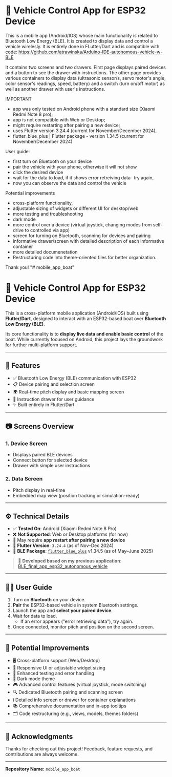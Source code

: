 # 🚤 Vehicle Control App for ESP32 Device

This is a mobile app (Android/IOS) whose main functionality is related to Bluetooth Low Energy (BLE). 
It is created to display data and control a vehicle wirelesly. 
It is entirely done in FLutter/Dart and is compatible with code: https://github.com/atrawinska/Arduino-IDE-autonomous-vehicle-w-BLE 

It contains two screens and two drawers. First page displays paired devices and a button to see the drawer with instructions. The other page provides various containers to display data (ultrasonic sensor/s, servo motor's angle, color sensor's readings, speed, battery) and a switch (turn on/off motor) as well as another drawer with user's instructions.

IMPORTANT
- app was only tested on Android phone with a standard size (Xiaomi Redmi Note 8 pro);
- app is not compatible with Web or Desktop;
- might require restarting after pairing a new device;
- uses Flutter version 3.24.4 (current for November/December 2024),
- flutter_blue_plus | Flutter package - version 1.34.5 (current for November/December 2024)

User guide:
- first turn on Bluetooth on your device
- pair the vehicle with your phone, otherwise it will not show
- click the desired device
- wait for the data to load, if it shows error retreiving data- try again,
- now you can observe the data and control the vehicle

Potential improvements
- cross-platform functionality,
- adjustable sizing of widgets or different UI for desktop/web
- more testing and troubleshooting
- dark mode
- more control over a device (virtual joystick, changing modes from self-drive to controlled via app)
- screen for turning on Bluetooth, scanning for devices and pairing
- informative drawer/screen with detailed description of each informative container
- more detailed documenetation
- Restructuring code into theme-oriented files for better organization.

Thank you!
"# mobile_app_boat" 
# 🚤 Vehicle Control App for ESP32 Device

This is a cross-platform mobile application (Android/iOS) built using **Flutter/Dart**, designed to interact with an ESP32-based boat over **Bluetooth Low Energy (BLE)**.

Its core functionality is to **display live data and enable basic control** of the boat. While currently focused on Android, this project lays the groundwork for further multi-platform support.

---

## 📱 Features

- ✅ Bluetooth Low Energy (BLE) communication with ESP32
- 📋 Device pairing and selection screen
- 🌍 Real-time pitch display and basic mapping screen
- 🧭 Instruction drawer for user guidance
- ✨ Built entirely in Flutter/Dart

---

## 📷 Screens Overview

### 1. Device Screen
- Displays paired BLE devices
- Connect button for selected device
- Drawer with simple user instructions

### 2. Data Screen
- Pitch display in real-time
- Embedded map view (position tracking or simulation-ready)

---

## ⚙️ Technical Details

- ✅ **Tested On**: Android (Xiaomi Redmi Note 8 Pro)
- ❌ **Not Supported**: Web or Desktop platforms (for now)
- 🔁 May require **app restart after pairing a new device**
- 🧱 **Flutter Version**: `3.24.4` (as of Nov–Dec 2024)
- 🔌 **BLE Package**: [`flutter_blue_plus`](https://pub.dev/packages/flutter_blue_plus) v1.34.5 (as of May–June 2025)
  
> 🔄 **Developed based on my previous application**:  
> [BLE_final_app_esp32_autonomous_vehicle](https://github.com/atrawinska/BLE_final_app_esp32_autonomous_vehicle)


---

## 🧑‍💻 User Guide

1. Turn on **Bluetooth** on your device.
2. **Pair** the ESP32-based vehicle in system Bluetooth settings.
3. Launch the app and **select your paired device**.
4. Wait for data to load.
   - If an error appears ("error retrieving data"), try again.
5. Once connected, monitor pitch and position on the second screen.

---

## 🚀 Potential Improvements

- 🖥️ Cross-platform support (Web/Desktop)
- 📐 Responsive UI or adjustable widget sizing
- 🧪 Enhanced testing and error handling
- 🌙 Dark mode theme
- 🎮 Advanced control features (virtual joystick, mode switching)
- 🔍 Dedicated Bluetooth pairing and scanning screen
- ℹ️ Detailed info screen or drawer for container explanations
- 📚 Comprehensive documentation and in-app tooltips
- 🗂️ Code restructuring (e.g., views, models, themes folders)

---

## 🙏 Acknowledgments

Thanks for checking out this project! Feedback, feature requests, and contributions are always welcome.

---

**Repository Name:** `mobile_app_boat`